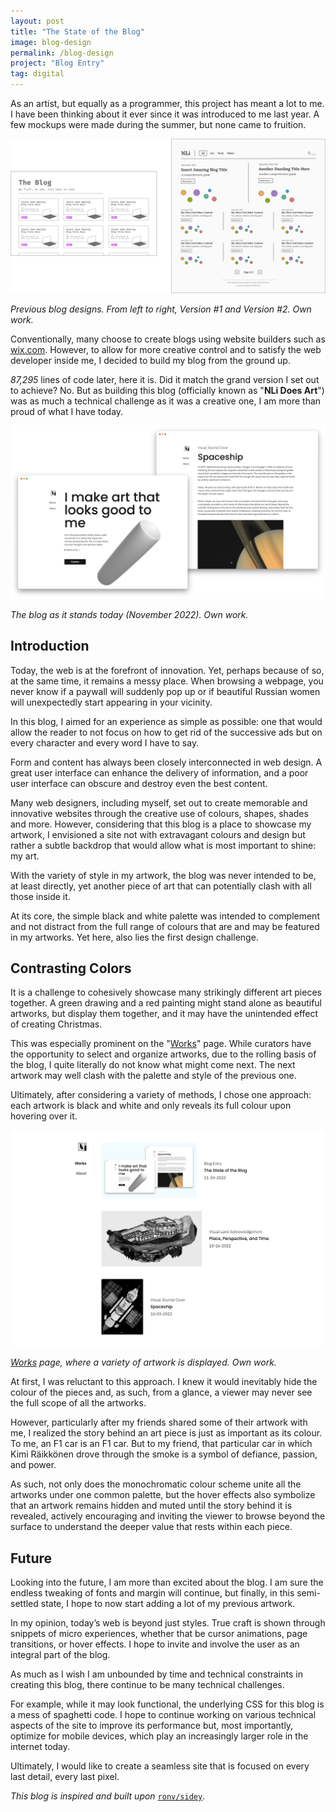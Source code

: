 ```yaml
---
layout: post
title: "The State of the Blog"
image: blog-design
permalink: /blog-design
project: "Blog Entry"
tag: digital
---
```


As an artist, but equally as a programmer, this project has meant a lot to me. I have been thinking about it ever since it was introduced to me last year. A few mockups were made during the summer, but none came to fruition.

![Previous blog designs](/assets/images/blog_design/old_blogs.png)

_Previous blog designs. From left to right, Version #1 and Version #2. Own work._

Conventionally, many choose to create blogs using website builders such as [wix.com](https://wix.com). However, to allow for more creative control and to satisfy the web developer inside me, I decided to build my blog from the ground up.

_87,295_ lines of code later, here it is. Did it match the grand version I set out to achieve? No. But as building this blog (officially known as "**NLi Does Art**") was as much a technical challenge as it was a creative one, I am more than proud of what I have today.

![Current blog design](/assets/images/blog_design/blog_design.png)

_The blog as it stands today (November 2022). Own work._

## Introduction

Today, the web is at the forefront of innovation. Yet, perhaps because of so, at the same time, it remains a messy place. When browsing a webpage, you never know if a paywall will suddenly pop up or if beautiful Russian women will unexpectedly start appearing in your vicinity.

In this blog, I aimed for an experience as simple as possible: one that would allow the reader to not focus on how to get rid of the successive ads but on every character and every word I have to say.

Form and content has always been closely interconnected in web design. A great user interface can enhance the delivery of information, and a poor user interface can obscure and destroy even the best content.

Many web designers, including myself, set out to create memorable and innovative websites through the creative use of colours, shapes, shades and more. However, considering that this blog is a place to showcase my artwork, I envisioned a site not with extravagant colours and design but rather a subtle backdrop that would allow what is most important to shine: my art.

With the variety of style in my artwork, the blog was never intended to be, at least directly, yet another piece of art that can potentially clash with all those inside it.

At its core, the simple black and white palette was intended to complement and not distract from the full range of colours that are and may be featured in my artworks. Yet here, also lies the first design challenge.

## Contrasting Colors

It is a challenge to cohesively showcase many strikingly different art pieces together. A green drawing and a red painting might stand alone as beautiful artworks, but display them together, and it may have the unintended effect of creating Christmas.

This was especially prominent on the "[Works](/works)" page. While curators have the opportunity to select and organize artworks, due to the rolling basis of the blog, I quite literally do not know what might come next. The next artwork may well clash with the palette and style of the previous one.

Ultimately, after considering a variety of methods, I chose one approach: each artwork is black and white and only reveals its full colour upon hovering over it.

!["Works" page](/assets/images/blog_design/works_page.gif)

_[Works](/works) page, where a variety of artwork is displayed. Own work._

At first, I was reluctant to this approach. I knew it would inevitably hide the colour of the pieces and, as such, from a glance, a viewer may never see the full scope of all the artworks.

However, particularly after my friends shared some of their artwork with me, I realized the story behind an art piece is just as important as its colour. To me, an F1 car is an F1 car. But to my friend, that particular car in which Kimi Räikkönen drove through the smoke is a symbol of defiance, passion, and power.

As such, not only does the monochromatic colour scheme unite all the artworks under one common palette, but the hover effects also symbolize that an artwork remains hidden and muted until the story behind it is revealed, actively encouraging and inviting the viewer to browse beyond the surface to understand the deeper value that rests within each piece.

## Future

Looking into the future, I am more than excited about the blog. I am sure the endless tweaking of fonts and margin will continue, but finally, in this semi-settled state, I hope to now start adding a lot of my previous artwork.

In my opinion, today’s web is beyond just styles. True craft is shown through snippets of micro experiences, whether that be cursor animations, page transitions, or hover effects. I hope to invite and involve the user as an integral part of the blog.

As much as I wish I am unbounded by time and technical constraints in creating this blog, there continue to be many technical challenges.

For example, while it may look functional, the underlying CSS for this blog is a mess of spaghetti code. I hope to continue working on various technical aspects of the site to improve its performance but, most importantly, optimize for mobile devices, which play an increasingly larger role in the internet today.

Ultimately, I would like to create a seamless site that is focused on every last detail, every last pixel.

_This blog is inspired and built upon_ [`ronv/sidey`](https://github.com/ronv/sidey).

